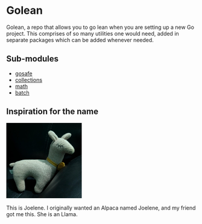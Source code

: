 # Golean

Golean, a repo that allows you to go lean when you are setting up a new Go project. This comprises of so many utilities one would need, added in separate packages which can be added whenever needed.

## Sub-modules

- [gosafe](./gosafe/)
- [collections](./collections/)
- [math](./math/)
- [batch](./batch/)

## Inspiration for the name

<img src=".static/joelene.jpeg" alt="Joelene" width="200px"/>

This is Joelene. I originally wanted an Alpaca named Joelene, and my friend got me this. She is an Llama.
